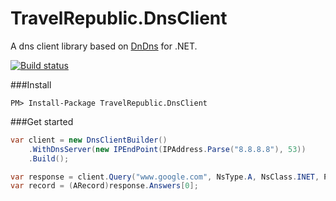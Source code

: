 # TravelRepublic.DnsClient

A dns client library based on [DnDns](http://dndns.codeplex.com/) for .NET.

[![Build status](https://ci.appveyor.com/api/projects/status/nw3s9bvmwm5ask1c?svg=true)](https://ci.appveyor.com/project/travelrepublic-bot/travelrepublic-dnsclient)

###Install

```
PM> Install-Package TravelRepublic.DnsClient
```

###Get started 

```csharp
var client = new DnsClientBuilder()
	.WithDnsServer(new IPEndPoint(IPAddress.Parse("8.8.8.8"), 53))
	.Build();

var response = client.Query("www.google.com", NsType.A, NsClass.INET, ProtocolType.Udp);
var record = (ARecord)response.Answers[0];
```